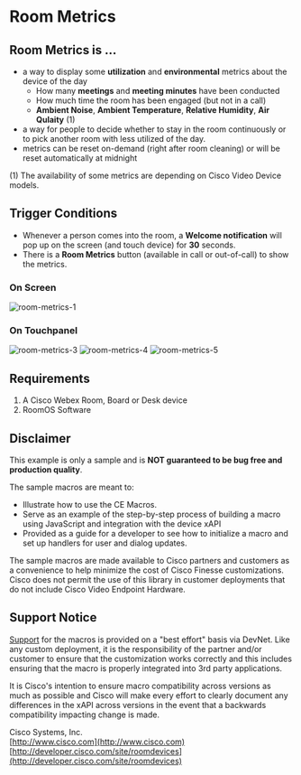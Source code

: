 # Room Metrics

## Room Metrics is ...

+ a way to display some **utilization** and **environmental** metrics about the device of the day
    + How many **meetings** and **meeting minutes** have been conducted
    + How much time the room has been engaged (but not in a call)
    + **Ambient Noise**, **Ambient Temperature**, **Relative Humidity**, **Air Qulaity** (1)
+ a way for people to decide whether to stay in the room continuously or to pick another room with less utilized of the day.
+ metrics can be reset on-demand (right after room cleaning) or will be reset automatically at midnight


(1) The availability of some metrics are depending on Cisco Video Device models.

## Trigger Conditions
+ Whenever a person comes into the room, a **Welcome notification** will pop up on the screen (and touch device) for **30** seconds.
+ There is a **Room Metrics** button (available in call or out-of-call) to show the metrics.

### On Screen
![room-metrics-1](https://user-images.githubusercontent.com/102512136/234561630-391b6ef1-ab1c-4770-b339-341ed7223f14.png)

### On Touchpanel
![room-metrics-3](https://user-images.githubusercontent.com/102512136/234561869-bd9278b4-6a20-449c-89d3-bacccf5166b0.png)
![room-metrics-4](https://user-images.githubusercontent.com/102512136/234561937-b56bb610-ab21-4548-836b-875636eaf30c.png)
![room-metrics-5](https://user-images.githubusercontent.com/102512136/234561949-7389410d-f9f2-4bb1-913c-a907cef8f2e7.png)

## Requirements
1. A Cisco Webex Room, Board or Desk device
2. RoomOS Software

## Disclaimer
This example is only a sample and is **NOT guaranteed to be bug free and production quality**.

The sample macros are meant to:
- Illustrate how to use the CE Macros.
- Serve as an example of the step-by-step process of building a macro using JavaScript and integration with the device xAPI
- Provided as a guide for a developer to see how to initialize a macro and set up handlers for user and dialog updates.

The sample macros are made available to Cisco partners and customers as a convenience to help minimize the cost of Cisco Finesse customizations. Cisco does not permit the use of this library in customer deployments that do not include Cisco Video Endpoint Hardware.

## Support Notice
[Support](http://developer.cisco.com/site/devnet/support) for the macros is provided on a "best effort" basis via DevNet. Like any custom deployment, it is the responsibility of the partner and/or customer to ensure that the customization works correctly and this includes ensuring that the macro is properly integrated into 3rd party applications.

It is Cisco's intention to ensure macro compatibility across versions as much as possible and Cisco will make every effort to clearly document any differences in the xAPI across versions in the event that a backwards compatibility impacting change is made.

Cisco Systems, Inc.<br>
[http://www.cisco.com](http://www.cisco.com)<br>
[http://developer.cisco.com/site/roomdevices](http://developer.cisco.com/site/roomdevices)

